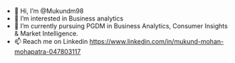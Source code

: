 - 👋 Hi, I’m @Mukundm98
- 👀 I’m interested in Business analytics
- 🌱 I’m currently pursuing PGDM in Business Analytics, Consumer Insights & Market Intelligence.
- 📫 Reach me on Linkedin https://www.linkedin.com/in/mukund-mohan-mohapatra-047803117

<!---
Mukundm98/Mukundm98 is a ✨ special ✨ repository because its `README.md` (this file) appears on your GitHub profile.
You can click the Preview link to take a look at your changes.
--->
